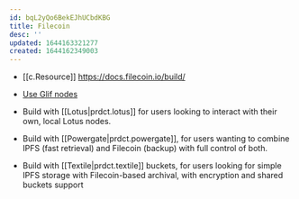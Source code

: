 ```yaml
---
id: bqL2yQo6BekEJhUCbdKBG
title: Filecoin
desc: ''
updated: 1644163321277
created: 1644162349003
---
```



- [[c.Resource]] https://docs.filecoin.io/build/

-   [Use Glif nodes](https://lotus.filecoin.io/docs/developers/hosted-lotus/)
- Build with [[Lotus|prdct.lotus]] for users looking to interact with their own, local Lotus nodes.
- Build with [[Powergate|prdct.powergate]], for users wanting to combine IPFS (fast retrieval) and Filecoin (backup) with full control of both.
- Build with [[Textile|prdct.textile]] buckets, for users looking for simple IPFS storage with Filecoin-based archival, with encryption and shared buckets support